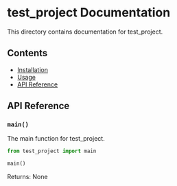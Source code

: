 # test_project Documentation

This directory contains documentation for test_project.

## Contents

- [Installation](../README.md#installation)
- [Usage](../README.md#usage)
- [API Reference](#api-reference)

## API Reference

### `main()`

The main function for test_project.

```python
from test_project import main

main()
```

Returns: None
